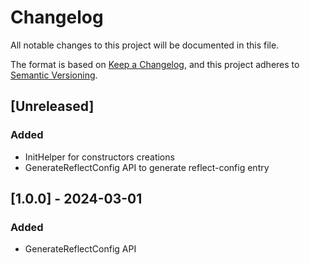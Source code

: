 # Changelog

All notable changes to this project will be documented in this file.

The format is based on [Keep a Changelog](https://keepachangelog.com/en/1.1.0/),
and this project adheres to [Semantic Versioning](https://semver.org/spec/v2.0.0.html).

## [Unreleased]

### Added

- InitHelper for constructors creations
- GenerateReflectConfig API to generate reflect-config entry

## [1.0.0] - 2024-03-01

### Added

- GenerateReflectConfig API